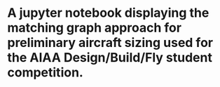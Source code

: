 # A jupyter notebook displaying the matching graph approach for preliminary aircraft sizing used for the AIAA Design/Build/Fly student competition.
